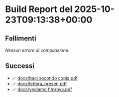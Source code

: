 # Build Report del 2025-10-23T09:13:38+00:00

## Fallimenti
_Nessun errore di compilazione._

## Successi
- ✅ [docs/baci secondo copia.pdf](docs/baci%20secondo%20copia.pdf)
- ✅ [docs/lettera_presen.pdf](docs/lettera_presen.pdf)
- ✅ [docs/vediamo fi/prova.pdf](docs/vediamo%20fi/prova.pdf)
